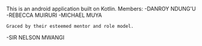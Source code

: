 This is an android application built on Kotlin. 
Members:
  -DANROY NDUNG'U
  -REBECCA MUIRURI
  -MICHAEL MUYA
  
    Graced by their esteemed mentor and role model.
  -SIR NELSON MWANGI
